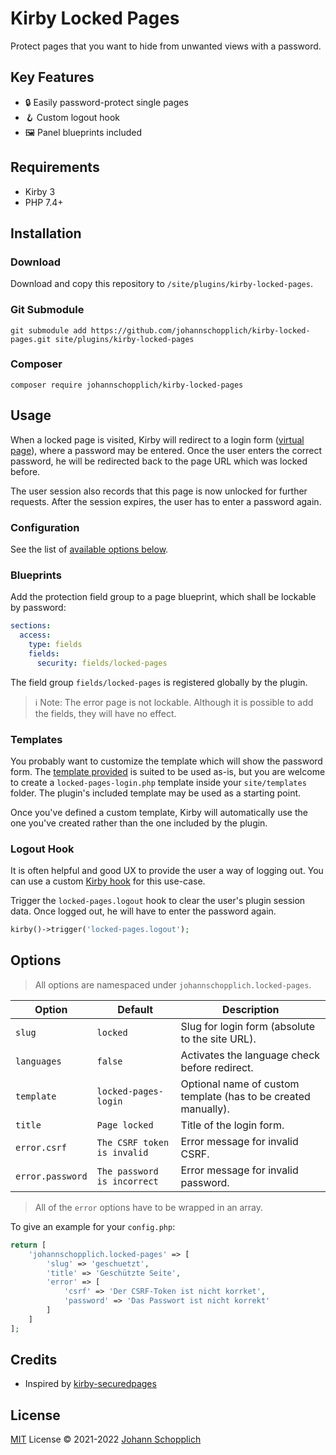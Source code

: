 # Kirby Locked Pages

Protect pages that you want to hide from unwanted views with a password.

## Key Features

- 🔒 Easily password-protect single pages
- 🪝 Custom logout hook
- 🖼 Panel blueprints included

## Requirements

- Kirby 3
- PHP 7.4+

## Installation

### Download

Download and copy this repository to `/site/plugins/kirby-locked-pages`.

### Git Submodule

```
git submodule add https://github.com/johannschopplich/kirby-locked-pages.git site/plugins/kirby-locked-pages
```

### Composer

```
composer require johannschopplich/kirby-locked-pages
```

## Usage

When a locked page is visited, Kirby will redirect to a login form ([virtual page](https://getkirby.com/docs/guide/virtual-pages)), where a password may be entered. Once the user enters the correct password, he will be redirected back to the page URL which was locked before.

The user session also records that this page is now unlocked for further requests. After the session expires, the user has to enter a password again.

### Configuration

See the list of [available options below](#options).

### Blueprints

Add the protection field group to a page blueprint, which shall be lockable by password:

```yml
sections:
  access:
    type: fields
    fields:
      security: fields/locked-pages
```

The field group `fields/locked-pages` is registered globally by the plugin.

> ℹ️ Note: The error page is not lockable. Although it is possible to add the fields, they will have no effect.

### Templates

You probably want to customize the template which will show the password form. The [template provided](templates/locked-pages-login.php) is suited to be used as-is, but you are welcome to create a `locked-pages-login.php` template inside your `site/templates` folder. The plugin's included template may be used as a starting point.

Once you've defined a custom template, Kirby will automatically use the one you've created rather than the one included by the plugin.

### Logout Hook

It is often helpful and good UX to provide the user a way of logging out. You can use a custom [Kirby hook](https://getkirby.com/docs/reference/plugins/extensions/hooks) for this use-case.

Trigger the `locked-pages.logout` hook to clear the user's plugin session data. Once logged out, he will have to enter the password again.

```php
kirby()->trigger('locked-pages.logout');
```

## Options

> All options are namespaced under `johannschopplich.locked-pages`.

| Option | Default | Description |
| --- | --- | --- |
| `slug` | `locked` | Slug for login form (absolute to the site URL). |
| `languages` | `false`| Activates the language check before redirect. |
| `template` | `locked-pages-login` | Optional name of custom template (has to be created manually). |
| `title` | `Page locked` | Title of the login form. |
| `error.csrf` | `The CSRF token is invalid` | Error message for invalid CSRF. |
| `error.password` | `The password is incorrect` | Error message for invalid password. |

> All of the `error` options have to be wrapped in an array.

To give an example for your `config.php`:

```php
return [
    'johannschopplich.locked-pages' => [
        'slug' => 'geschuetzt',
        'title' => 'Geschützte Seite',
        'error' => [
            'csrf' => 'Der CSRF-Token ist nicht korrket',
            'password' => 'Das Passwort ist nicht korrekt'
        ]
    ]
];
```

## Credits

- Inspired by [kirby-securedpages](https://github.com/kerli81/kirby-securedpages)

## License

[MIT](./LICENSE) License © 2021-2022 [Johann Schopplich](https://github.com/johannschopplich)
